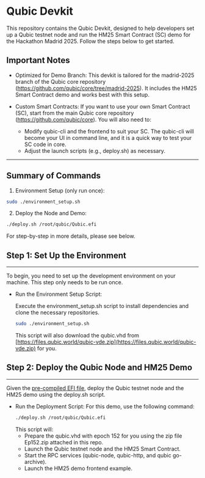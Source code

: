 # Qubic Devkit

This repository contains the Qubic Devkit, designed to help developers set up a Qubic testnet node and run the HM25 Smart Contract (SC) demo for the Hackathon Madrid 2025. Follow the steps below to get started.

## Important Notes

* Optimized for Demo Branch:
  This devkit is tailored for the madrid-2025 branch of the Qubic core repository (https://github.com/qubic/core/tree/madrid-2025). It includes the HM25 Smart Contract demo and works best with this setup.

* Custom Smart Contracts:
  If you want to use your own Smart Contract (SC), start from the main Qubic core repository (https://github.com/qubic/core). You will also need to:
  * Modify qubic-cli and the frontend to suit your SC. The qubic-cli will become your UI in command line, and it is a quick way to test your SC code in core. 
  * Adjust the launch scripts (e.g., deploy.sh) as necessary.

---

## Summary of Commands

1. Environment Setup (only run once):
```bash
sudo ./environment_setup.sh
```
2. Deploy the Node and Demo:

```bash
./deploy.sh /root/qubic/Qubic.efi
```


For step-by-step in more details, please see below.

## Step 1: Set Up the Environment

---

To begin, you need to set up the development environment on your machine. This step only needs to be run once.

* Run the Environment Setup Script:

  Execute the environment_setup.sh script to install dependencies and clone the necessary repositories.
  ```bash
  sudo ./environment_setup.sh
  ```
  This script will also download the qubic.vhd from [https://files.qubic.world/qubic-vde.zip](https://files.qubic.world/qubic-vde.zip) for you. 

## Step 2: Deploy the Qubic Node and HM25 Demo

---
Given the [pre-compiled EFI file](./Qubic.efi), deploy the Qubic testnet node and the HM25 demo using the deploy.sh script.
* Run the Deployment Script:
  For this demo, use the following command:
  ```bash
  ./deploy.sh /root/qubic/Qubic.efi
  ```
  This script will:
  * Prepare the qubic.vhd with epoch 152 for you using the zip file Ep152.zip attached in this repo.
  * Launch the Qubic testnet node and the HM25 Smart Contract.
  * Start the RPC services (qubic-node, qubic-http, and qubic go-archive).
  * Launch the HM25 demo frontend example.
